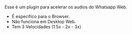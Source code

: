 Esse é um plugin para acelerar os audios do Whatsapp Web.

- É específico para o Browser. 
- Não funciona em Desktop Web.
- Tem 3 Velocidades (1.5x - 2x - 3x)



